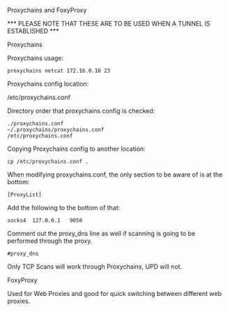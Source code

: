 Proxychains and FoxyProxy

*** PLEASE NOTE THAT THESE ARE TO BE USED WHEN A TUNNEL IS ESTABLISHED ***

Proxychains

Proxychains usage:

~~~~~~~~~~~~~~~~~~~~~~~~~~~~~~~~~
proxychains netcat 172.16.0.10 23
~~~~~~~~~~~~~~~~~~~~~~~~~~~~~~~~~

Proxychains config location:

/etc/proxychains.conf

Directory order that proxychains config is checked:

~~~~~~~~~~~~~~~~~~~~~~~~~~~~~~~~~
./proxychains.conf
~/.proxychains/proxychains.conf
/etc/proxychains.conf
~~~~~~~~~~~~~~~~~~~~~~~~~~~~~~~~~

Copying Proxychains config to another location:

~~~~~~~~~~~~~~~~~~~~~~~~~~~~~~~~~
cp /etc/proxychains.conf .
~~~~~~~~~~~~~~~~~~~~~~~~~~~~~~~~~

When modifying proxychains.conf, the only section to be aware of is at the bottom:

~~~~~~~~~~~~~~~~~~~~~~~~~~~~~~~~~
[ProxyList]
~~~~~~~~~~~~~~~~~~~~~~~~~~~~~~~~~

Add the following to the bottom of that:

~~~~~~~~~~~~~~~~~~~~~~~~~~~~~~~~~
socks4	127.0.0.1	9050
~~~~~~~~~~~~~~~~~~~~~~~~~~~~~~~~~

Comment out the proxy_dns line as well if scanning is going to be performed through the proxy.

~~~~~~~~~~~~~~~~~~~~~~~~~~~~~~~~~
#proxy_dns
~~~~~~~~~~~~~~~~~~~~~~~~~~~~~~~~~

Only TCP Scans will work through Proxychains, UPD will not.

FoxyProxy

Used for Web Proxies and good for quick switching between different web proxies.
